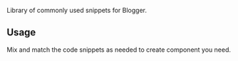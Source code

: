 <!--
@@@title:Overview@@@
@@@description:Library of commonly used snippets for Blogger.@@@
@@@section:Snippets@@@
@@@subsection:None@@@
-->

Library of commonly used snippets for Blogger.


## Usage

Mix and match the code snippets as needed to create component you need.
